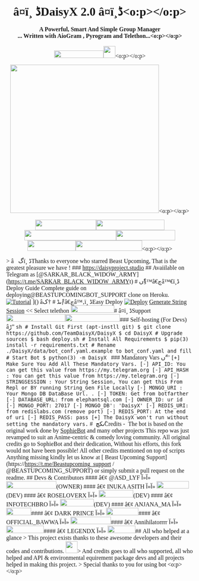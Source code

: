 <html xmlns:o="urn:schemas-microsoft-com:office:office" xmlns:w="urn:schemas-microsoft-com:office:word" xmlns:dt="uuid:C2F41010-65B3-11d1-A29F-00AA00C14882" xmlns="http://www.w3.org/TR/REC-html40"><head><meta http-equiv=Content-Type  content="text/html; charset=utf-8" ><meta name=ProgId  content=Word.Document ><meta name=Generator  content="Microsoft Word 14" ><meta name=Originator  content="Microsoft Word 14" ><title></title><!--[if gte mso 9]><xml><o:DocumentProperties><o:Author>User</o:Author><o:LastAuthor>User</o:LastAuthor><o:Revision>1</o:Revision><o:Pages>1</o:Pages><o:Lines>1</o:Lines><o:Paragraphs>1</o:Paragraphs></o:DocumentProperties><o:CustomDocumentProperties><o:KSOProductBuildVer dt:dt="string" >1033-11.2.0.10132</o:KSOProductBuildVer></o:CustomDocumentProperties></xml><![endif]--><!--[if gte mso 9]><xml><o:OfficeDocumentSettings></o:OfficeDocumentSettings></xml><![endif]--><!--[if gte mso 9]><xml><w:WordDocument><w:BrowserLevel>MicrosoftInternetExplorer4</w:BrowserLevel><w:DisplayHorizontalDrawingGridEvery>0</w:DisplayHorizontalDrawingGridEvery><w:DisplayVerticalDrawingGridEvery>2</w:DisplayVerticalDrawingGridEvery><w:DocumentKind>DocumentNotSpecified</w:DocumentKind><w:DrawingGridVerticalSpacing>7.8 磅</w:DrawingGridVerticalSpacing><w:View>Web</w:View><w:Compatibility></w:Compatibility><w:Zoom>0</w:Zoom></w:WordDocument></xml><![endif]--><!--[if gte mso 9]><xml><w:LatentStyles DefLockedState="false"  DefUnhideWhenUsed="true"  DefSemiHidden="true"  DefQFormat="false"  DefPriority="99"  LatentStyleCount="260" >
<w:LsdException Locked="false"  Priority="0"  SemiHidden="false"  UnhideWhenUsed="false"  QFormat="true"  Name="Normal" ></w:LsdException>
<w:LsdException Locked="false"  Priority="0"  SemiHidden="false"  UnhideWhenUsed="false"  QFormat="true"  Name="heading 1" ></w:LsdException>
<w:LsdException Locked="false"  Priority="0"  SemiHidden="false"  UnhideWhenUsed="false"  QFormat="true"  Name="heading 2" ></w:LsdException>
<w:LsdException Locked="false"  Priority="0"  SemiHidden="false"  UnhideWhenUsed="false"  QFormat="true"  Name="heading 3" ></w:LsdException>
<w:LsdException Locked="false"  Priority="0"  SemiHidden="false"  UnhideWhenUsed="false"  QFormat="true"  Name="heading 4" ></w:LsdException>
<w:LsdException Locked="false"  Priority="0"  SemiHidden="false"  UnhideWhenUsed="false"  QFormat="true"  Name="heading 5" ></w:LsdException>
<w:LsdException Locked="false"  Priority="0"  SemiHidden="false"  UnhideWhenUsed="false"  QFormat="true"  Name="heading 6" ></w:LsdException>
<w:LsdException Locked="false"  Priority="0"  SemiHidden="false"  UnhideWhenUsed="false"  QFormat="true"  Name="heading 7" ></w:LsdException>
<w:LsdException Locked="false"  Priority="0"  SemiHidden="false"  UnhideWhenUsed="false"  QFormat="true"  Name="heading 8" ></w:LsdException>
<w:LsdException Locked="false"  Priority="0"  SemiHidden="false"  UnhideWhenUsed="false"  QFormat="true"  Name="heading 9" ></w:LsdException>
<w:LsdException Locked="false"  Priority="0"  SemiHidden="false"  UnhideWhenUsed="false"  Name="index 1" ></w:LsdException>
<w:LsdException Locked="false"  Priority="0"  SemiHidden="false"  UnhideWhenUsed="false"  Name="index 2" ></w:LsdException>
<w:LsdException Locked="false"  Priority="0"  SemiHidden="false"  UnhideWhenUsed="false"  Name="index 3" ></w:LsdException>
<w:LsdException Locked="false"  Priority="0"  SemiHidden="false"  UnhideWhenUsed="false"  Name="index 4" ></w:LsdException>
<w:LsdException Locked="false"  Priority="0"  SemiHidden="false"  UnhideWhenUsed="false"  Name="index 5" ></w:LsdException>
<w:LsdException Locked="false"  Priority="0"  SemiHidden="false"  UnhideWhenUsed="false"  Name="index 6" ></w:LsdException>
<w:LsdException Locked="false"  Priority="0"  SemiHidden="false"  UnhideWhenUsed="false"  Name="index 7" ></w:LsdException>
<w:LsdException Locked="false"  Priority="0"  SemiHidden="false"  UnhideWhenUsed="false"  Name="index 8" ></w:LsdException>
<w:LsdException Locked="false"  Priority="0"  SemiHidden="false"  UnhideWhenUsed="false"  Name="index 9" ></w:LsdException>
<w:LsdException Locked="false"  Priority="0"  SemiHidden="false"  UnhideWhenUsed="false"  Name="toc 1" ></w:LsdException>
<w:LsdException Locked="false"  Priority="0"  SemiHidden="false"  UnhideWhenUsed="false"  Name="toc 2" ></w:LsdException>
<w:LsdException Locked="false"  Priority="0"  SemiHidden="false"  UnhideWhenUsed="false"  Name="toc 3" ></w:LsdException>
<w:LsdException Locked="false"  Priority="0"  SemiHidden="false"  UnhideWhenUsed="false"  Name="toc 4" ></w:LsdException>
<w:LsdException Locked="false"  Priority="0"  SemiHidden="false"  UnhideWhenUsed="false"  Name="toc 5" ></w:LsdException>
<w:LsdException Locked="false"  Priority="0"  SemiHidden="false"  UnhideWhenUsed="false"  Name="toc 6" ></w:LsdException>
<w:LsdException Locked="false"  Priority="0"  SemiHidden="false"  UnhideWhenUsed="false"  Name="toc 7" ></w:LsdException>
<w:LsdException Locked="false"  Priority="0"  SemiHidden="false"  UnhideWhenUsed="false"  Name="toc 8" ></w:LsdException>
<w:LsdException Locked="false"  Priority="0"  SemiHidden="false"  UnhideWhenUsed="false"  Name="toc 9" ></w:LsdException>
<w:LsdException Locked="false"  Priority="0"  SemiHidden="false"  UnhideWhenUsed="false"  Name="Normal Indent" ></w:LsdException>
<w:LsdException Locked="false"  Priority="0"  SemiHidden="false"  UnhideWhenUsed="false"  Name="footnote text" ></w:LsdException>
<w:LsdException Locked="false"  Priority="0"  SemiHidden="false"  UnhideWhenUsed="false"  Name="annotation text" ></w:LsdException>
<w:LsdException Locked="false"  Priority="0"  SemiHidden="false"  UnhideWhenUsed="false"  Name="header" ></w:LsdException>
<w:LsdException Locked="false"  Priority="0"  SemiHidden="false"  UnhideWhenUsed="false"  Name="footer" ></w:LsdException>
<w:LsdException Locked="false"  Priority="0"  SemiHidden="false"  UnhideWhenUsed="false"  Name="index heading" ></w:LsdException>
<w:LsdException Locked="false"  Priority="0"  SemiHidden="false"  UnhideWhenUsed="false"  QFormat="true"  Name="caption" ></w:LsdException>
<w:LsdException Locked="false"  Priority="0"  SemiHidden="false"  UnhideWhenUsed="false"  Name="table of figures" ></w:LsdException>
<w:LsdException Locked="false"  Priority="0"  SemiHidden="false"  UnhideWhenUsed="false"  Name="envelope address" ></w:LsdException>
<w:LsdException Locked="false"  Priority="0"  SemiHidden="false"  UnhideWhenUsed="false"  Name="envelope return" ></w:LsdException>
<w:LsdException Locked="false"  Priority="0"  SemiHidden="false"  UnhideWhenUsed="false"  Name="footnote reference" ></w:LsdException>
<w:LsdException Locked="false"  Priority="0"  SemiHidden="false"  UnhideWhenUsed="false"  Name="annotation reference" ></w:LsdException>
<w:LsdException Locked="false"  Priority="0"  SemiHidden="false"  UnhideWhenUsed="false"  Name="line number" ></w:LsdException>
<w:LsdException Locked="false"  Priority="0"  SemiHidden="false"  UnhideWhenUsed="false"  Name="page number" ></w:LsdException>
<w:LsdException Locked="false"  Priority="0"  SemiHidden="false"  UnhideWhenUsed="false"  Name="endnote reference" ></w:LsdException>
<w:LsdException Locked="false"  Priority="0"  SemiHidden="false"  UnhideWhenUsed="false"  Name="endnote text" ></w:LsdException>
<w:LsdException Locked="false"  Priority="0"  SemiHidden="false"  UnhideWhenUsed="false"  Name="table of authorities" ></w:LsdException>
<w:LsdException Locked="false"  Priority="0"  SemiHidden="false"  UnhideWhenUsed="false"  Name="macro" ></w:LsdException>
<w:LsdException Locked="false"  Priority="0"  SemiHidden="false"  UnhideWhenUsed="false"  Name="toa heading" ></w:LsdException>
<w:LsdException Locked="false"  Priority="0"  SemiHidden="false"  UnhideWhenUsed="false"  Name="List" ></w:LsdException>
<w:LsdException Locked="false"  Priority="0"  SemiHidden="false"  UnhideWhenUsed="false"  Name="List Bullet" ></w:LsdException>
<w:LsdException Locked="false"  Priority="0"  SemiHidden="false"  UnhideWhenUsed="false"  Name="List Number" ></w:LsdException>
<w:LsdException Locked="false"  Priority="0"  SemiHidden="false"  UnhideWhenUsed="false"  Name="List 2" ></w:LsdException>
<w:LsdException Locked="false"  Priority="0"  SemiHidden="false"  UnhideWhenUsed="false"  Name="List 3" ></w:LsdException>
<w:LsdException Locked="false"  Priority="0"  SemiHidden="false"  UnhideWhenUsed="false"  Name="List 4" ></w:LsdException>
<w:LsdException Locked="false"  Priority="0"  SemiHidden="false"  UnhideWhenUsed="false"  Name="List 5" ></w:LsdException>
<w:LsdException Locked="false"  Priority="0"  SemiHidden="false"  UnhideWhenUsed="false"  Name="List Bullet 2" ></w:LsdException>
<w:LsdException Locked="false"  Priority="0"  SemiHidden="false"  UnhideWhenUsed="false"  Name="List Bullet 3" ></w:LsdException>
<w:LsdException Locked="false"  Priority="0"  SemiHidden="false"  UnhideWhenUsed="false"  Name="List Bullet 4" ></w:LsdException>
<w:LsdException Locked="false"  Priority="0"  SemiHidden="false"  UnhideWhenUsed="false"  Name="List Bullet 5" ></w:LsdException>
<w:LsdException Locked="false"  Priority="0"  SemiHidden="false"  UnhideWhenUsed="false"  Name="List Number 2" ></w:LsdException>
<w:LsdException Locked="false"  Priority="0"  SemiHidden="false"  UnhideWhenUsed="false"  Name="List Number 3" ></w:LsdException>
<w:LsdException Locked="false"  Priority="0"  SemiHidden="false"  UnhideWhenUsed="false"  Name="List Number 4" ></w:LsdException>
<w:LsdException Locked="false"  Priority="0"  SemiHidden="false"  UnhideWhenUsed="false"  Name="List Number 5" ></w:LsdException>
<w:LsdException Locked="false"  Priority="0"  SemiHidden="false"  UnhideWhenUsed="false"  QFormat="true"  Name="Title" ></w:LsdException>
<w:LsdException Locked="false"  Priority="0"  SemiHidden="false"  UnhideWhenUsed="false"  Name="Closing" ></w:LsdException>
<w:LsdException Locked="false"  Priority="0"  SemiHidden="false"  UnhideWhenUsed="false"  Name="Signature" ></w:LsdException>
<w:LsdException Locked="false"  Priority="0"  SemiHidden="false"  UnhideWhenUsed="false"  Name="Default Paragraph Font" ></w:LsdException>
<w:LsdException Locked="false"  Priority="0"  SemiHidden="false"  UnhideWhenUsed="false"  Name="Body Text" ></w:LsdException>
<w:LsdException Locked="false"  Priority="0"  SemiHidden="false"  UnhideWhenUsed="false"  Name="Body Text Indent" ></w:LsdException>
<w:LsdException Locked="false"  Priority="0"  SemiHidden="false"  UnhideWhenUsed="false"  Name="List Continue" ></w:LsdException>
<w:LsdException Locked="false"  Priority="0"  SemiHidden="false"  UnhideWhenUsed="false"  Name="List Continue 2" ></w:LsdException>
<w:LsdException Locked="false"  Priority="0"  SemiHidden="false"  UnhideWhenUsed="false"  Name="List Continue 3" ></w:LsdException>
<w:LsdException Locked="false"  Priority="0"  SemiHidden="false"  UnhideWhenUsed="false"  Name="List Continue 4" ></w:LsdException>
<w:LsdException Locked="false"  Priority="0"  SemiHidden="false"  UnhideWhenUsed="false"  Name="List Continue 5" ></w:LsdException>
<w:LsdException Locked="false"  Priority="0"  SemiHidden="false"  UnhideWhenUsed="false"  Name="Message Header" ></w:LsdException>
<w:LsdException Locked="false"  Priority="0"  SemiHidden="false"  UnhideWhenUsed="false"  QFormat="true"  Name="Subtitle" ></w:LsdException>
<w:LsdException Locked="false"  Priority="0"  SemiHidden="false"  UnhideWhenUsed="false"  Name="Salutation" ></w:LsdException>
<w:LsdException Locked="false"  Priority="0"  SemiHidden="false"  UnhideWhenUsed="false"  Name="Date" ></w:LsdException>
<w:LsdException Locked="false"  Priority="0"  SemiHidden="false"  UnhideWhenUsed="false"  Name="Body Text First Indent" ></w:LsdException>
<w:LsdException Locked="false"  Priority="0"  SemiHidden="false"  UnhideWhenUsed="false"  Name="Body Text First Indent 2" ></w:LsdException>
<w:LsdException Locked="false"  Priority="0"  SemiHidden="false"  UnhideWhenUsed="false"  Name="Note Heading" ></w:LsdException>
<w:LsdException Locked="false"  Priority="0"  SemiHidden="false"  UnhideWhenUsed="false"  Name="Body Text 2" ></w:LsdException>
<w:LsdException Locked="false"  Priority="0"  SemiHidden="false"  UnhideWhenUsed="false"  Name="Body Text 3" ></w:LsdException>
<w:LsdException Locked="false"  Priority="0"  SemiHidden="false"  UnhideWhenUsed="false"  Name="Body Text Indent 2" ></w:LsdException>
<w:LsdException Locked="false"  Priority="0"  SemiHidden="false"  UnhideWhenUsed="false"  Name="Body Text Indent 3" ></w:LsdException>
<w:LsdException Locked="false"  Priority="0"  SemiHidden="false"  UnhideWhenUsed="false"  Name="Block Text" ></w:LsdException>
<w:LsdException Locked="false"  Priority="0"  SemiHidden="false"  UnhideWhenUsed="false"  Name="Hyperlink" ></w:LsdException>
<w:LsdException Locked="false"  Priority="0"  SemiHidden="false"  UnhideWhenUsed="false"  Name="FollowedHyperlink" ></w:LsdException>
<w:LsdException Locked="false"  Priority="0"  SemiHidden="false"  UnhideWhenUsed="false"  QFormat="true"  Name="Strong" ></w:LsdException>
<w:LsdException Locked="false"  Priority="0"  SemiHidden="false"  UnhideWhenUsed="false"  QFormat="true"  Name="Emphasis" ></w:LsdException>
<w:LsdException Locked="false"  Priority="0"  SemiHidden="false"  UnhideWhenUsed="false"  Name="Document Map" ></w:LsdException>
<w:LsdException Locked="false"  Priority="0"  SemiHidden="false"  UnhideWhenUsed="false"  Name="Plain Text" ></w:LsdException>
<w:LsdException Locked="false"  Priority="0"  SemiHidden="false"  UnhideWhenUsed="false"  Name="E-mail Signature" ></w:LsdException>
<w:LsdException Locked="false"  Priority="0"  SemiHidden="false"  UnhideWhenUsed="false"  Name="Normal (Web)" ></w:LsdException>
<w:LsdException Locked="false"  Priority="0"  SemiHidden="false"  UnhideWhenUsed="false"  Name="HTML Acronym" ></w:LsdException>
<w:LsdException Locked="false"  Priority="0"  SemiHidden="false"  UnhideWhenUsed="false"  Name="HTML Address" ></w:LsdException>
<w:LsdException Locked="false"  Priority="0"  SemiHidden="false"  UnhideWhenUsed="false"  Name="HTML Cite" ></w:LsdException>
<w:LsdException Locked="false"  Priority="0"  SemiHidden="false"  UnhideWhenUsed="false"  Name="HTML Code" ></w:LsdException>
<w:LsdException Locked="false"  Priority="0"  SemiHidden="false"  UnhideWhenUsed="false"  Name="HTML Definition" ></w:LsdException>
<w:LsdException Locked="false"  Priority="0"  SemiHidden="false"  UnhideWhenUsed="false"  Name="HTML Keyboard" ></w:LsdException>
<w:LsdException Locked="false"  Priority="0"  SemiHidden="false"  UnhideWhenUsed="false"  Name="HTML Preformatted" ></w:LsdException>
<w:LsdException Locked="false"  Priority="0"  SemiHidden="false"  UnhideWhenUsed="false"  Name="HTML Sample" ></w:LsdException>
<w:LsdException Locked="false"  Priority="0"  SemiHidden="false"  UnhideWhenUsed="false"  Name="HTML Typewriter" ></w:LsdException>
<w:LsdException Locked="false"  Priority="0"  SemiHidden="false"  UnhideWhenUsed="false"  Name="HTML Variable" ></w:LsdException>
<w:LsdException Locked="false"  Priority="99"  SemiHidden="false"  Name="Normal Table" ></w:LsdException>
<w:LsdException Locked="false"  Priority="0"  SemiHidden="false"  UnhideWhenUsed="false"  Name="annotation subject" ></w:LsdException>
<w:LsdException Locked="false"  Priority="99"  SemiHidden="false"  Name="No List" ></w:LsdException>
<w:LsdException Locked="false"  Priority="99"  SemiHidden="false"  Name="1 / a / i" ></w:LsdException>
<w:LsdException Locked="false"  Priority="99"  SemiHidden="false"  Name="1 / 1.1 / 1.1.1" ></w:LsdException>
<w:LsdException Locked="false"  Priority="99"  SemiHidden="false"  Name="Article / Section" ></w:LsdException>
<w:LsdException Locked="false"  Priority="0"  SemiHidden="false"  UnhideWhenUsed="false"  Name="Table Simple 1" ></w:LsdException>
<w:LsdException Locked="false"  Priority="0"  SemiHidden="false"  UnhideWhenUsed="false"  Name="Table Simple 2" ></w:LsdException>
<w:LsdException Locked="false"  Priority="0"  SemiHidden="false"  UnhideWhenUsed="false"  Name="Table Simple 3" ></w:LsdException>
<w:LsdException Locked="false"  Priority="0"  SemiHidden="false"  UnhideWhenUsed="false"  Name="Table Classic 1" ></w:LsdException>
<w:LsdException Locked="false"  Priority="0"  SemiHidden="false"  UnhideWhenUsed="false"  Name="Table Classic 2" ></w:LsdException>
<w:LsdException Locked="false"  Priority="0"  SemiHidden="false"  UnhideWhenUsed="false"  Name="Table Classic 3" ></w:LsdException>
<w:LsdException Locked="false"  Priority="0"  SemiHidden="false"  UnhideWhenUsed="false"  Name="Table Classic 4" ></w:LsdException>
<w:LsdException Locked="false"  Priority="0"  SemiHidden="false"  UnhideWhenUsed="false"  Name="Table Colorful 1" ></w:LsdException>
<w:LsdException Locked="false"  Priority="0"  SemiHidden="false"  UnhideWhenUsed="false"  Name="Table Colorful 2" ></w:LsdException>
<w:LsdException Locked="false"  Priority="0"  SemiHidden="false"  UnhideWhenUsed="false"  Name="Table Colorful 3" ></w:LsdException>
<w:LsdException Locked="false"  Priority="0"  SemiHidden="false"  UnhideWhenUsed="false"  Name="Table Columns 1" ></w:LsdException>
<w:LsdException Locked="false"  Priority="0"  SemiHidden="false"  UnhideWhenUsed="false"  Name="Table Columns 2" ></w:LsdException>
<w:LsdException Locked="false"  Priority="0"  SemiHidden="false"  UnhideWhenUsed="false"  Name="Table Columns 3" ></w:LsdException>
<w:LsdException Locked="false"  Priority="0"  SemiHidden="false"  UnhideWhenUsed="false"  Name="Table Columns 4" ></w:LsdException>
<w:LsdException Locked="false"  Priority="0"  SemiHidden="false"  UnhideWhenUsed="false"  Name="Table Columns 5" ></w:LsdException>
<w:LsdException Locked="false"  Priority="0"  SemiHidden="false"  UnhideWhenUsed="false"  Name="Table Grid 1" ></w:LsdException>
<w:LsdException Locked="false"  Priority="0"  SemiHidden="false"  UnhideWhenUsed="false"  Name="Table Grid 2" ></w:LsdException>
<w:LsdException Locked="false"  Priority="0"  SemiHidden="false"  UnhideWhenUsed="false"  Name="Table Grid 3" ></w:LsdException>
<w:LsdException Locked="false"  Priority="0"  SemiHidden="false"  UnhideWhenUsed="false"  Name="Table Grid 4" ></w:LsdException>
<w:LsdException Locked="false"  Priority="0"  SemiHidden="false"  UnhideWhenUsed="false"  Name="Table Grid 5" ></w:LsdException>
<w:LsdException Locked="false"  Priority="0"  SemiHidden="false"  UnhideWhenUsed="false"  Name="Table Grid 6" ></w:LsdException>
<w:LsdException Locked="false"  Priority="0"  SemiHidden="false"  UnhideWhenUsed="false"  Name="Table Grid 7" ></w:LsdException>
<w:LsdException Locked="false"  Priority="0"  SemiHidden="false"  UnhideWhenUsed="false"  Name="Table Grid 8" ></w:LsdException>
<w:LsdException Locked="false"  Priority="0"  SemiHidden="false"  UnhideWhenUsed="false"  Name="Table List 1" ></w:LsdException>
<w:LsdException Locked="false"  Priority="0"  SemiHidden="false"  UnhideWhenUsed="false"  Name="Table List 2" ></w:LsdException>
<w:LsdException Locked="false"  Priority="0"  SemiHidden="false"  UnhideWhenUsed="false"  Name="Table List 3" ></w:LsdException>
<w:LsdException Locked="false"  Priority="0"  SemiHidden="false"  UnhideWhenUsed="false"  Name="Table List 4" ></w:LsdException>
<w:LsdException Locked="false"  Priority="0"  SemiHidden="false"  UnhideWhenUsed="false"  Name="Table List 5" ></w:LsdException>
<w:LsdException Locked="false"  Priority="0"  SemiHidden="false"  UnhideWhenUsed="false"  Name="Table List 6" ></w:LsdException>
<w:LsdException Locked="false"  Priority="0"  SemiHidden="false"  UnhideWhenUsed="false"  Name="Table List 7" ></w:LsdException>
<w:LsdException Locked="false"  Priority="0"  SemiHidden="false"  UnhideWhenUsed="false"  Name="Table List 8" ></w:LsdException>
<w:LsdException Locked="false"  Priority="0"  SemiHidden="false"  UnhideWhenUsed="false"  Name="Table 3D effects 1" ></w:LsdException>
<w:LsdException Locked="false"  Priority="0"  SemiHidden="false"  UnhideWhenUsed="false"  Name="Table 3D effects 2" ></w:LsdException>
<w:LsdException Locked="false"  Priority="0"  SemiHidden="false"  UnhideWhenUsed="false"  Name="Table 3D effects 3" ></w:LsdException>
<w:LsdException Locked="false"  Priority="0"  SemiHidden="false"  UnhideWhenUsed="false"  Name="Table Contemporary" ></w:LsdException>
<w:LsdException Locked="false"  Priority="0"  SemiHidden="false"  UnhideWhenUsed="false"  Name="Table Elegant" ></w:LsdException>
<w:LsdException Locked="false"  Priority="0"  SemiHidden="false"  UnhideWhenUsed="false"  Name="Table Professional" ></w:LsdException>
<w:LsdException Locked="false"  Priority="0"  SemiHidden="false"  UnhideWhenUsed="false"  Name="Table Subtle 1" ></w:LsdException>
<w:LsdException Locked="false"  Priority="0"  SemiHidden="false"  UnhideWhenUsed="false"  Name="Table Subtle 2" ></w:LsdException>
<w:LsdException Locked="false"  Priority="0"  SemiHidden="false"  UnhideWhenUsed="false"  Name="Table Web 1" ></w:LsdException>
<w:LsdException Locked="false"  Priority="0"  SemiHidden="false"  UnhideWhenUsed="false"  Name="Table Web 2" ></w:LsdException>
<w:LsdException Locked="false"  Priority="0"  SemiHidden="false"  UnhideWhenUsed="false"  Name="Table Web 3" ></w:LsdException>
<w:LsdException Locked="false"  Priority="0"  SemiHidden="false"  UnhideWhenUsed="false"  Name="Balloon Text" ></w:LsdException>
<w:LsdException Locked="false"  Priority="0"  SemiHidden="false"  UnhideWhenUsed="false"  Name="Table Grid" ></w:LsdException>
<w:LsdException Locked="false"  Priority="0"  SemiHidden="false"  UnhideWhenUsed="false"  Name="Table Theme" ></w:LsdException>
<w:LsdException Locked="false"  Priority="99"  SemiHidden="false"  Name="Placeholder Text" ></w:LsdException>
<w:LsdException Locked="false"  Priority="99"  SemiHidden="false"  Name="No Spacing" ></w:LsdException>
<w:LsdException Locked="false"  Priority="60"  SemiHidden="false"  UnhideWhenUsed="false"  Name="Light Shading" ></w:LsdException>
<w:LsdException Locked="false"  Priority="61"  SemiHidden="false"  UnhideWhenUsed="false"  Name="Light List" ></w:LsdException>
<w:LsdException Locked="false"  Priority="62"  SemiHidden="false"  UnhideWhenUsed="false"  Name="Light Grid" ></w:LsdException>
<w:LsdException Locked="false"  Priority="63"  SemiHidden="false"  UnhideWhenUsed="false"  Name="Medium Shading 1" ></w:LsdException>
<w:LsdException Locked="false"  Priority="64"  SemiHidden="false"  UnhideWhenUsed="false"  Name="Medium Shading 2" ></w:LsdException>
<w:LsdException Locked="false"  Priority="65"  SemiHidden="false"  UnhideWhenUsed="false"  Name="Medium List 1" ></w:LsdException>
<w:LsdException Locked="false"  Priority="66"  SemiHidden="false"  UnhideWhenUsed="false"  Name="Medium List 2" ></w:LsdException>
<w:LsdException Locked="false"  Priority="67"  SemiHidden="false"  UnhideWhenUsed="false"  Name="Medium Grid 1" ></w:LsdException>
<w:LsdException Locked="false"  Priority="68"  SemiHidden="false"  UnhideWhenUsed="false"  Name="Medium Grid 2" ></w:LsdException>
<w:LsdException Locked="false"  Priority="69"  SemiHidden="false"  UnhideWhenUsed="false"  Name="Medium Grid 3" ></w:LsdException>
<w:LsdException Locked="false"  Priority="70"  SemiHidden="false"  UnhideWhenUsed="false"  Name="Dark List" ></w:LsdException>
<w:LsdException Locked="false"  Priority="71"  SemiHidden="false"  UnhideWhenUsed="false"  Name="Colorful Shading" ></w:LsdException>
<w:LsdException Locked="false"  Priority="72"  SemiHidden="false"  UnhideWhenUsed="false"  Name="Colorful List" ></w:LsdException>
<w:LsdException Locked="false"  Priority="73"  SemiHidden="false"  UnhideWhenUsed="false"  Name="Colorful Grid" ></w:LsdException>
<w:LsdException Locked="false"  Priority="99"  SemiHidden="false"  Name="Light Shading Accent 1" ></w:LsdException>
<w:LsdException Locked="false"  Priority="99"  SemiHidden="false"  Name="Light List Accent 1" ></w:LsdException>
<w:LsdException Locked="false"  Priority="99"  SemiHidden="false"  Name="Light Grid Accent 1" ></w:LsdException>
<w:LsdException Locked="false"  Priority="99"  SemiHidden="false"  Name="Medium Shading 1 Accent 1" ></w:LsdException>
<w:LsdException Locked="false"  Priority="99"  SemiHidden="false"  Name="Medium Shading 2 Accent 1" ></w:LsdException>
<w:LsdException Locked="false"  Priority="99"  SemiHidden="false"  Name="Medium List 1 Accent 1" ></w:LsdException>
<w:LsdException Locked="false"  Priority="99"  SemiHidden="false"  Name="List Paragraph" ></w:LsdException>
<w:LsdException Locked="false"  Priority="99"  SemiHidden="false"  Name="Quote" ></w:LsdException>
<w:LsdException Locked="false"  Priority="99"  SemiHidden="false"  Name="Intense Quote" ></w:LsdException>
<w:LsdException Locked="false"  Priority="99"  SemiHidden="false"  Name="Medium List 2 Accent 1" ></w:LsdException>
<w:LsdException Locked="false"  Priority="99"  SemiHidden="false"  Name="Medium Grid 1 Accent 1" ></w:LsdException>
<w:LsdException Locked="false"  Priority="99"  SemiHidden="false"  Name="Medium Grid 2 Accent 1" ></w:LsdException>
<w:LsdException Locked="false"  Priority="99"  SemiHidden="false"  Name="Medium Grid 3 Accent 1" ></w:LsdException>
<w:LsdException Locked="false"  Priority="99"  SemiHidden="false"  Name="Dark List Accent 1" ></w:LsdException>
<w:LsdException Locked="false"  Priority="99"  SemiHidden="false"  Name="Colorful Shading Accent 1" ></w:LsdException>
<w:LsdException Locked="false"  Priority="99"  SemiHidden="false"  Name="Colorful List Accent 1" ></w:LsdException>
<w:LsdException Locked="false"  Priority="99"  SemiHidden="false"  Name="Colorful Grid Accent 1" ></w:LsdException>
<w:LsdException Locked="false"  Priority="99"  SemiHidden="false"  Name="Light Shading Accent 2" ></w:LsdException>
<w:LsdException Locked="false"  Priority="99"  SemiHidden="false"  Name="Light List Accent 2" ></w:LsdException>
<w:LsdException Locked="false"  Priority="99"  SemiHidden="false"  Name="Light Grid Accent 2" ></w:LsdException>
<w:LsdException Locked="false"  Priority="99"  SemiHidden="false"  Name="Medium Shading 1 Accent 2" ></w:LsdException>
<w:LsdException Locked="false"  Priority="99"  SemiHidden="false"  Name="Medium Shading 2 Accent 2" ></w:LsdException>
<w:LsdException Locked="false"  Priority="99"  SemiHidden="false"  Name="Medium List 1 Accent 2" ></w:LsdException>
<w:LsdException Locked="false"  Priority="99"  SemiHidden="false"  Name="Medium List 2 Accent 2" ></w:LsdException>
<w:LsdException Locked="false"  Priority="99"  SemiHidden="false"  Name="Medium Grid 1 Accent 2" ></w:LsdException>
<w:LsdException Locked="false"  Priority="99"  SemiHidden="false"  Name="Medium Grid 2 Accent 2" ></w:LsdException>
<w:LsdException Locked="false"  Priority="99"  SemiHidden="false"  Name="Medium Grid 3 Accent 2" ></w:LsdException>
<w:LsdException Locked="false"  Priority="99"  SemiHidden="false"  Name="Dark List Accent 2" ></w:LsdException>
<w:LsdException Locked="false"  Priority="99"  SemiHidden="false"  Name="Colorful Shading Accent 2" ></w:LsdException>
<w:LsdException Locked="false"  Priority="99"  SemiHidden="false"  Name="Colorful List Accent 2" ></w:LsdException>
<w:LsdException Locked="false"  Priority="99"  SemiHidden="false"  Name="Colorful Grid Accent 2" ></w:LsdException>
<w:LsdException Locked="false"  Priority="99"  SemiHidden="false"  Name="Light Shading Accent 3" ></w:LsdException>
<w:LsdException Locked="false"  Priority="99"  SemiHidden="false"  Name="Light List Accent 3" ></w:LsdException>
<w:LsdException Locked="false"  Priority="99"  SemiHidden="false"  Name="Light Grid Accent 3" ></w:LsdException>
<w:LsdException Locked="false"  Priority="99"  SemiHidden="false"  Name="Medium Shading 1 Accent 3" ></w:LsdException>
<w:LsdException Locked="false"  Priority="99"  SemiHidden="false"  Name="Medium Shading 2 Accent 3" ></w:LsdException>
<w:LsdException Locked="false"  Priority="99"  SemiHidden="false"  Name="Medium List 1 Accent 3" ></w:LsdException>
<w:LsdException Locked="false"  Priority="99"  SemiHidden="false"  Name="Medium List 2 Accent 3" ></w:LsdException>
<w:LsdException Locked="false"  Priority="99"  SemiHidden="false"  Name="Medium Grid 1 Accent 3" ></w:LsdException>
<w:LsdException Locked="false"  Priority="99"  SemiHidden="false"  Name="Medium Grid 2 Accent 3" ></w:LsdException>
<w:LsdException Locked="false"  Priority="99"  SemiHidden="false"  Name="Medium Grid 3 Accent 3" ></w:LsdException>
<w:LsdException Locked="false"  Priority="99"  SemiHidden="false"  Name="Dark List Accent 3" ></w:LsdException>
<w:LsdException Locked="false"  Priority="99"  SemiHidden="false"  Name="Colorful Shading Accent 3" ></w:LsdException>
<w:LsdException Locked="false"  Priority="99"  SemiHidden="false"  Name="Colorful List Accent 3" ></w:LsdException>
<w:LsdException Locked="false"  Priority="99"  SemiHidden="false"  Name="Colorful Grid Accent 3" ></w:LsdException>
<w:LsdException Locked="false"  Priority="99"  SemiHidden="false"  Name="Light Shading Accent 4" ></w:LsdException>
<w:LsdException Locked="false"  Priority="99"  SemiHidden="false"  Name="Light List Accent 4" ></w:LsdException>
<w:LsdException Locked="false"  Priority="99"  SemiHidden="false"  Name="Light Grid Accent 4" ></w:LsdException>
<w:LsdException Locked="false"  Priority="99"  SemiHidden="false"  Name="Medium Shading 1 Accent 4" ></w:LsdException>
<w:LsdException Locked="false"  Priority="99"  SemiHidden="false"  Name="Medium Shading 2 Accent 4" ></w:LsdException>
<w:LsdException Locked="false"  Priority="99"  SemiHidden="false"  Name="Medium List 1 Accent 4" ></w:LsdException>
<w:LsdException Locked="false"  Priority="99"  SemiHidden="false"  Name="Medium List 2 Accent 4" ></w:LsdException>
<w:LsdException Locked="false"  Priority="99"  SemiHidden="false"  Name="Medium Grid 1 Accent 4" ></w:LsdException>
<w:LsdException Locked="false"  Priority="99"  SemiHidden="false"  Name="Medium Grid 2 Accent 4" ></w:LsdException>
<w:LsdException Locked="false"  Priority="99"  SemiHidden="false"  Name="Medium Grid 3 Accent 4" ></w:LsdException>
<w:LsdException Locked="false"  Priority="99"  SemiHidden="false"  Name="Dark List Accent 4" ></w:LsdException>
<w:LsdException Locked="false"  Priority="99"  SemiHidden="false"  Name="Colorful Shading Accent 4" ></w:LsdException>
<w:LsdException Locked="false"  Priority="99"  SemiHidden="false"  Name="Colorful List Accent 4" ></w:LsdException>
<w:LsdException Locked="false"  Priority="99"  SemiHidden="false"  Name="Colorful Grid Accent 4" ></w:LsdException>
<w:LsdException Locked="false"  Priority="99"  SemiHidden="false"  Name="Light Shading Accent 5" ></w:LsdException>
<w:LsdException Locked="false"  Priority="99"  SemiHidden="false"  Name="Light List Accent 5" ></w:LsdException>
<w:LsdException Locked="false"  Priority="99"  SemiHidden="false"  Name="Light Grid Accent 5" ></w:LsdException>
<w:LsdException Locked="false"  Priority="99"  SemiHidden="false"  Name="Medium Shading 1 Accent 5" ></w:LsdException>
<w:LsdException Locked="false"  Priority="99"  SemiHidden="false"  Name="Medium Shading 2 Accent 5" ></w:LsdException>
<w:LsdException Locked="false"  Priority="99"  SemiHidden="false"  Name="Medium List 1 Accent 5" ></w:LsdException>
<w:LsdException Locked="false"  Priority="99"  SemiHidden="false"  Name="Medium List 2 Accent 5" ></w:LsdException>
<w:LsdException Locked="false"  Priority="99"  SemiHidden="false"  Name="Medium Grid 1 Accent 5" ></w:LsdException>
<w:LsdException Locked="false"  Priority="99"  SemiHidden="false"  Name="Medium Grid 2 Accent 5" ></w:LsdException>
<w:LsdException Locked="false"  Priority="99"  SemiHidden="false"  Name="Medium Grid 3 Accent 5" ></w:LsdException>
<w:LsdException Locked="false"  Priority="99"  SemiHidden="false"  Name="Dark List Accent 5" ></w:LsdException>
<w:LsdException Locked="false"  Priority="99"  SemiHidden="false"  Name="Colorful Shading Accent 5" ></w:LsdException>
<w:LsdException Locked="false"  Priority="99"  SemiHidden="false"  Name="Colorful List Accent 5" ></w:LsdException>
<w:LsdException Locked="false"  Priority="99"  SemiHidden="false"  Name="Colorful Grid Accent 5" ></w:LsdException>
<w:LsdException Locked="false"  Priority="99"  SemiHidden="false"  Name="Light Shading Accent 6" ></w:LsdException>
<w:LsdException Locked="false"  Priority="99"  SemiHidden="false"  Name="Light List Accent 6" ></w:LsdException>
<w:LsdException Locked="false"  Priority="99"  SemiHidden="false"  Name="Light Grid Accent 6" ></w:LsdException>
<w:LsdException Locked="false"  Priority="99"  SemiHidden="false"  Name="Medium Shading 1 Accent 6" ></w:LsdException>
<w:LsdException Locked="false"  Priority="99"  SemiHidden="false"  Name="Medium Shading 2 Accent 6" ></w:LsdException>
<w:LsdException Locked="false"  Priority="99"  SemiHidden="false"  Name="Medium List 1 Accent 6" ></w:LsdException>
<w:LsdException Locked="false"  Priority="99"  SemiHidden="false"  Name="Medium List 2 Accent 6" ></w:LsdException>
<w:LsdException Locked="false"  Priority="99"  SemiHidden="false"  Name="Medium Grid 1 Accent 6" ></w:LsdException>
<w:LsdException Locked="false"  Priority="99"  SemiHidden="false"  Name="Medium Grid 2 Accent 6" ></w:LsdException>
<w:LsdException Locked="false"  Priority="99"  SemiHidden="false"  Name="Medium Grid 3 Accent 6" ></w:LsdException>
<w:LsdException Locked="false"  Priority="99"  SemiHidden="false"  Name="Dark List Accent 6" ></w:LsdException>
<w:LsdException Locked="false"  Priority="99"  SemiHidden="false"  Name="Colorful Shading Accent 6" ></w:LsdException>
<w:LsdException Locked="false"  Priority="99"  SemiHidden="false"  Name="Colorful List Accent 6" ></w:LsdException>
<w:LsdException Locked="false"  Priority="99"  SemiHidden="false"  Name="Colorful Grid Accent 6" ></w:LsdException>
</w:LatentStyles></xml><![endif]--><style>
@font-face{
font-family:"Times New Roman";
}

@font-face{
font-family:"宋体";
}

@font-face{
font-family:"SimSun";
}

@font-face{
font-family:"Wingdings";
}

@font-face{
font-family:"Calibri";
}

p.MsoNormal{
mso-style-name:Normal;
mso-style-parent:"";
margin-top:0.0000pt;
margin-right:0.0000pt;
margin-bottom:0.0000pt;
margin-left:0.0000pt;
text-align:left;
font-family:Calibri;
mso-fareast-font-family:SimSun;
mso-bidi-font-family:'Times New Roman';
font-size:12.0000pt;
}

h1{
mso-style-name:"Heading 1";
mso-style-next:Normal;
margin-top:5.0000pt;
margin-bottom:5.0000pt;
mso-margin-top-alt:auto;
mso-margin-bottom-alt:auto;
text-align:left;
font-family:SimSun;
font-weight:bold;
font-size:24.0000pt;
mso-font-kerning:22.0000pt;
}

h2{
mso-style-name:"Heading 2";
mso-style-next:Normal;
margin-top:5.0000pt;
margin-bottom:5.0000pt;
mso-margin-top-alt:auto;
mso-margin-bottom-alt:auto;
text-align:left;
font-family:SimSun;
font-weight:bold;
font-size:18.0000pt;
}

h3{
mso-style-name:"Heading 3";
mso-style-next:Normal;
margin-top:5.0000pt;
margin-bottom:5.0000pt;
mso-margin-top-alt:auto;
mso-margin-bottom-alt:auto;
text-align:left;
font-family:SimSun;
font-weight:bold;
font-size:13.5000pt;
}

h4{
mso-style-name:"Heading 4";
mso-style-next:Normal;
margin-top:5.0000pt;
margin-bottom:5.0000pt;
mso-margin-top-alt:auto;
mso-margin-bottom-alt:auto;
text-align:left;
font-family:SimSun;
font-weight:bold;
font-size:12.0000pt;
}

h5{
mso-style-name:"Heading 5";
mso-style-next:Normal;
margin-top:5.0000pt;
margin-bottom:5.0000pt;
mso-margin-top-alt:auto;
mso-margin-bottom-alt:auto;
text-align:left;
font-family:SimSun;
font-weight:bold;
font-size:10.0000pt;
}

h6{
mso-style-name:"Heading 6";
mso-style-next:Normal;
margin-top:5.0000pt;
margin-bottom:5.0000pt;
mso-margin-top-alt:auto;
mso-margin-bottom-alt:auto;
text-align:left;
font-family:SimSun;
font-weight:bold;
font-size:7.5000pt;
}

span.10{
font-family:'Times New Roman';
}

span.15{
font-family:'Times New Roman';
color:rgb(0,0,255);
text-decoration:underline;
text-underline:single;
}

span.16{
font-family:'Times New Roman';
}

span.17{
font-family:'Times New Roman';
color:rgb(0,0,255);
text-decoration:underline;
text-underline:single;
}

p.18{
mso-style-name:"pre Char";
margin:0pt;
margin-bottom:.0001pt;
text-align:left;
font-family:SimSun;
font-size:12.0000pt;
}

p.p{
mso-style-name:"Normal \(Web\)";
margin-top:5.0000pt;
margin-right:0.0000pt;
margin-bottom:5.0000pt;
margin-left:0.0000pt;
mso-margin-top-alt:auto;
mso-margin-bottom-alt:auto;
text-align:left;
font-family:Calibri;
mso-fareast-font-family:SimSun;
mso-bidi-font-family:'Times New Roman';
font-size:12.0000pt;
}

p.pre{
mso-style-name:"HTML Preformatted";
margin-top:0.0000pt;
margin-right:0.0000pt;
margin-bottom:0.0000pt;
margin-left:0.0000pt;
text-align:left;
font-family:SimSun;
font-size:12.0000pt;
}

p.21{
mso-style-name:"Normal \(Web\) Char";
margin-top:5.0000pt;
margin-right:0.0000pt;
margin-bottom:5.0000pt;
margin-left:0.0000pt;
mso-margin-top-alt:auto;
mso-margin-bottom-alt:auto;
text-align:left;
font-family:Calibri;
mso-fareast-font-family:SimSun;
mso-bidi-font-family:'Times New Roman';
font-size:12.0000pt;
}

span.msoIns{
mso-style-type:export-only;
mso-style-name:"";
text-decoration:underline;
text-underline:single;
color:blue;
}

span.msoDel{
mso-style-type:export-only;
mso-style-name:"";
text-decoration:line-through;
color:red;
}

table.MsoNormalTable{
mso-style-name:"Table Normal";
mso-style-parent:"";
mso-style-noshow:yes;
mso-tstyle-rowband-size:0;
mso-tstyle-colband-size:0;
mso-padding-alt:0.0000pt 5.4000pt 0.0000pt 5.4000pt;
mso-para-margin:0pt;
mso-para-margin-bottom:.0001pt;
mso-pagination:widow-orphan;
font-family:'Times New Roman';
font-size:10.0000pt;
mso-ansi-language:#0400;
mso-fareast-language:#0400;
mso-bidi-language:#0400;
}
@page{mso-page-border-surround-header:no;
	mso-page-border-surround-footer:no;}@page Section0{
size:595.3000pt 841.9500pt;
mso-header-margin:42.5500pt;
mso-footer-margin:49.6000pt;
}
div.Section0{page:Section0;}</style></head><body style="tab-interval:21pt;" ><!--StartFragment--><div class="Section0" ><h1 align=center  style="mso-pagination:widow-orphan;text-align:center;" ><b><span style="mso-spacerun:'yes';font-family:SimSun;font-weight:bold;
font-size:24.0000pt;mso-font-kerning:22.0000pt;" ><font face="SimSun" >&#226;&#8204;&#164;&#239;&#184;</font></span></b><b><span dir="RTL"  style="mso-spacerun:'yes';font-family:SimSun;font-weight:bold;
font-size:24.0000pt;mso-font-kerning:22.0000pt;" ><font face="SimSun" >ڈ </font></span></b><b><span style="mso-spacerun:'yes';font-family:SimSun;font-weight:bold;
font-size:24.0000pt;mso-font-kerning:22.0000pt;" ><font face="SimSun" >DaisyX 2.0 &#226;&#8204;&#164;&#239;&#184;</font></span></b><b><span dir="RTL"  style="mso-spacerun:'yes';font-family:SimSun;font-weight:bold;
font-size:24.0000pt;mso-font-kerning:22.0000pt;" ><font face="SimSun" >ڈ</font></span></b><b><span style="mso-spacerun:'yes';font-family:SimSun;font-weight:bold;
font-size:24.0000pt;mso-font-kerning:22.0000pt;" ><o:p></o:p></span></b></h1><h4 align=center  style="mso-pagination:widow-orphan;text-align:center;" ><b><span style="mso-spacerun:'yes';font-family:SimSun;font-weight:bold;
font-size:12.0000pt;mso-font-kerning:0.0000pt;" ><font face="SimSun" >A Powerful, Smart And Simple Group Manager </font></span></b><b><span style="mso-spacerun:'yes';font-family:SimSun;font-weight:bold;
font-size:12.0000pt;mso-font-kerning:0.0000pt;" ><br></span></b><b><span style="mso-spacerun:'yes';font-family:SimSun;font-weight:bold;
font-size:12.0000pt;mso-font-kerning:0.0000pt;" ><font face="SimSun" >... Written with AioGram , Pyrogram and Telethon...</font></span></b><b><span style="mso-spacerun:'yes';font-family:SimSun;font-weight:bold;
font-size:12.0000pt;mso-font-kerning:0.0000pt;" ><o:p></o:p></span></b></h4><p class=21  align=center  style="mso-pagination:widow-orphan;text-align:center;" ><span><a href="https://www.python.org/" ><span><img width="133"  height="20"  src="README.files/README275.png" ></span></a></span><span><a href="https://github.com/TeamDaisyX/DaisyX-v2/graphs/commit-activity" ><span><img width="32"  height="32"  src="README.files/README471.png" ></span></a></span><span style="mso-spacerun:'yes';font-family:Calibri;mso-fareast-font-family:SimSun;
mso-bidi-font-family:'Times New Roman';font-size:12.0000pt;mso-font-kerning:0.0000pt;" ><o:p></o:p></span></p><p class=21  align=center  style="mso-pagination:widow-orphan;text-align:center;" ><span><a href="https://t.me/DaisySupport_Official" ><span><img width="400"  height="400"  src="README.files/README640.png" ></span></a></span><span style="mso-spacerun:'yes';font-family:Calibri;mso-fareast-font-family:SimSun;
mso-bidi-font-family:'Times New Roman';font-size:12.0000pt;mso-font-kerning:0.0000pt;" ><o:p></o:p></span></p><p class=21  align=center  style="mso-pagination:widow-orphan;text-align:center;" ><span><a href="https://app.codacy.com/manual/teamdaisyx/daisyx/dashboard" ><span><img width="164"  height="28"  src="README.files/README832.png" ></span></a></span><span><a href="https://github.com/teamdaisyx/daisyx" ><span><img width="184"  height="28"  src="README.files/README1003.png" ></span></a></span><span><a href="https://github.com/teamdaisyx/daisyx/commits/inukaasith" ><span><img width="247"  height="28"  src="README.files/README1193.png" ></span></a></span><span><a href="https://github.com/teamdaisyx/daisyx/issues" ><span><img width="159"  height="28"  src="README.files/README1371.png" ></span></a></span><span><a href="https://github.com/teamdaisyx/daisyx/network/members" ><span><img width="130"  height="28"  src="README.files/README1558.png" ></span></a></span><span><a href="https://pypi.org/project/Telethon/" ><span><img width="179"  height="28"  src="README.files/README1727.png" ></span></a></span><span style="mso-spacerun:'yes';font-family:Calibri;mso-fareast-font-family:SimSun;
mso-bidi-font-family:'Times New Roman';font-size:12.0000pt;mso-font-kerning:0.0000pt;" ><o:p></o:p></span></p><p class=MsoNormal  style="mso-pagination:widow-orphan;text-align:left;" ><span style="mso-spacerun:'yes';font-family:SimSun;font-size:12.0000pt;
mso-font-kerning:0.0000pt;" ><font face="SimSun" >&gt; &#226;</font></span><span dir="RTL"  style="mso-spacerun:'yes';font-family:SimSun;font-size:12.0000pt;
mso-font-kerning:0.0000pt;" ><font face="SimSun" >گ</font></span><span style="mso-spacerun:'yes';font-family:SimSun;font-size:12.0000pt;
mso-font-kerning:0.0000pt;" ><font face="SimSun" >&#239;&#184;</font></span><span dir="RTL"  style="mso-spacerun:'yes';font-family:SimSun;font-size:12.0000pt;
mso-font-kerning:0.0000pt;" ><font face="SimSun" >ڈ </font></span><span style="mso-spacerun:'yes';font-family:SimSun;font-size:12.0000pt;
mso-font-kerning:0.0000pt;" ><font face="SimSun" >Thanks to everyone who starred</font></span><span style="mso-spacerun:'yes';font-family:SimSun;font-size:12.0000pt;
mso-font-kerning:0.0000pt;" >&nbsp;<font face="SimSun" >Beast Upcoming</font></span><span style="mso-spacerun:'yes';font-family:SimSun;font-size:12.0000pt;
mso-font-kerning:0.0000pt;" ><font face="SimSun" >, That is the greatest pleasure we have ! ### https://daisyproject.studio ## Avaiilable on Telegram as [@</font></span><span style="mso-spacerun:'yes';font-family:SimSun;mso-bidi-font-family:'Times New Roman';
font-size:12.0000pt;mso-font-kerning:0.0000pt;" ><font face="SimSun" >SARKAR_BLACK_WIDOW_ARMY</font></span><span style="mso-spacerun:'yes';font-family:SimSun;font-size:12.0000pt;
mso-font-kerning:0.0000pt;" ><font face="SimSun" >](</font></span><span style="mso-spacerun:'yes';font-family:SimSun;mso-bidi-font-family:'Times New Roman';
font-size:12.0000pt;mso-font-kerning:0.0000pt;" ><font face="SimSun" >https://t.me/SARKAR_BLACK_WIDOW_ARMY</font></span><span style="mso-spacerun:'yes';font-family:SimSun;font-size:12.0000pt;
mso-font-kerning:0.0000pt;" ><font face="SimSun" >t) # </font></span><span dir="RTL"  style="mso-spacerun:'yes';font-family:SimSun;font-size:12.0000pt;
mso-font-kerning:0.0000pt;" ><font face="SimSun" >ًں</font></span><span style="mso-spacerun:'yes';font-family:SimSun;font-size:12.0000pt;
mso-font-kerning:0.0000pt;" ><font face="SimSun" >§™&#226;&#8364;</font></span><span dir="RTL"  style="mso-spacerun:'yes';font-family:SimSun;font-size:12.0000pt;
mso-font-kerning:0.0000pt;" ><font face="SimSun" >چ</font></span><span style="mso-spacerun:'yes';font-family:SimSun;font-size:12.0000pt;
mso-font-kerning:0.0000pt;" ><font face="SimSun" >&#226;™&#8364;&#239;&#184;</font></span><span dir="RTL"  style="mso-spacerun:'yes';font-family:SimSun;font-size:12.0000pt;
mso-font-kerning:0.0000pt;" ><font face="SimSun" >ڈ </font></span><span style="mso-spacerun:'yes';font-family:SimSun;font-size:12.0000pt;
mso-font-kerning:0.0000pt;" ><font face="SimSun" >Deploy Guide Complete guide on deploying</font></span><span style="mso-spacerun:'yes';font-family:SimSun;font-size:12.0000pt;
mso-font-kerning:0.0000pt;" >@BEASTUPCOMINGBOT_SUPPORT</span><span style="mso-spacerun:'yes';font-family:SimSun;font-size:12.0000pt;
mso-font-kerning:0.0000pt;" >&nbsp;<font face="SimSun" >clone on Heroku. [![Tutorial](https://yt-embed.herokuapp.com/embed?v=yar61k_hEHQ)]() ]() &#226;</font></span><span dir="RTL"  style="mso-spacerun:'yes';font-family:SimSun;font-size:12.0000pt;
mso-font-kerning:0.0000pt;" ><font face="SimSun" >ک</font></span><span style="mso-spacerun:'yes';font-family:SimSun;font-size:12.0000pt;
mso-font-kerning:0.0000pt;" ><font face="SimSun" >&#8224; # </font></span><span dir="RTL"  style="mso-spacerun:'yes';font-family:SimSun;font-size:12.0000pt;
mso-font-kerning:0.0000pt;" ><font face="SimSun" >ًںڈ</font></span><span style="mso-spacerun:'yes';font-family:SimSun;font-size:12.0000pt;
mso-font-kerning:0.0000pt;" ><font face="SimSun" >&#402;&#226;&#8364;</font></span><span dir="RTL"  style="mso-spacerun:'yes';font-family:SimSun;font-size:12.0000pt;
mso-font-kerning:0.0000pt;" ><font face="SimSun" >چ</font></span><span style="mso-spacerun:'yes';font-family:SimSun;font-size:12.0000pt;
mso-font-kerning:0.0000pt;" ><font face="SimSun" >&#226;™&#8218;&#239;&#184;</font></span><span dir="RTL"  style="mso-spacerun:'yes';font-family:SimSun;font-size:12.0000pt;
mso-font-kerning:0.0000pt;" ><font face="SimSun" >ڈ </font></span><span style="mso-spacerun:'yes';font-family:SimSun;font-size:12.0000pt;
mso-font-kerning:0.0000pt;" ><font face="SimSun" >Easy Deploy [![Deploy](https://www.herokucdn.com/deploy/button.svg)](https://heroku.com/deploy?template=https://github.com/TeamDaisyX/DaisyX.git) [Generate String Session](https://replit.com/@SpEcHiDe/GenerateStringSession) &lt;&lt; Select telethon </font></span><span><a href="https://www.youtube.com/watch?v=yar61k_hEHQ" ><span><img width="117"  height="20"  src="README.files/README2563.png" ></span></a></span><span style="mso-spacerun:'yes';font-family:SimSun;font-size:12.0000pt;
mso-font-kerning:0.0000pt;" ><font face="SimSun" ># &#226;&#8204;&#164;&#239;&#184;</font></span><span dir="RTL"  style="mso-spacerun:'yes';font-family:SimSun;font-size:12.0000pt;
mso-font-kerning:0.0000pt;" ><font face="SimSun" >ڈ </font></span><span style="mso-spacerun:'yes';font-family:SimSun;font-size:12.0000pt;
mso-font-kerning:0.0000pt;" ><font face="SimSun" >Support </font></span><span><a href="https://t.me/DaisySupport_Official" ><span><img width="159"  height="20"  src="README.files/README2749.png" ></span></a></span><span><a href="https://t.me/DaisyXupdates" ><span><img width="147"  height="20"  src="README.files/README2910.png" ></span></a></span><span style="mso-spacerun:'yes';font-family:SimSun;font-size:12.0000pt;
mso-font-kerning:0.0000pt;" ><font face="SimSun" >### Self-hosting (For Devs) &#226;</font></span><span dir="RTL"  style="mso-spacerun:'yes';font-family:SimSun;font-size:12.0000pt;
mso-font-kerning:0.0000pt;" ><font face="SimSun" >ڑ</font></span><span style="mso-spacerun:'yes';font-family:SimSun;font-size:12.0000pt;
mso-font-kerning:0.0000pt;" ><font face="SimSun" >” ```sh # Install Git First (apt-instll git) $ git clone https://github.com/TeamDaisyX/DaisyX $ cd DaisyX # Upgrade sources $ bash deploy.sh # Install All Requirements $ pip(3) install -r requirements.txt # Rename ./DaisyX/data/bot_conf.yaml.example to bot_conf.yaml and fill # Start Bot $ python(3) -m DaisyX ``` ### Mandatory Vars </font></span><span dir="RTL"  style="mso-spacerun:'yes';font-family:SimSun;font-size:12.0000pt;
mso-font-kerning:0.0000pt;" ><font face="SimSun" >ًں</font></span><span style="mso-spacerun:'yes';font-family:SimSun;font-size:12.0000pt;
mso-font-kerning:0.0000pt;" ><font face="SimSun" >“’ ``` [+] Make Sure You Add All These Mandatory Vars. [-] API_ID: You can get this value from https://my.telegram.org [-] API_HASH : You can get this value from https://my.telegram.org [-] STRINGSESSION : Your String Session, You can get this From Repl or BY running String_Gen File Locally [-] MONGO_URI : Your Mongo DB DataBase Url. . [-] TOKEN: Get from botfarther [-] DATABASE_URL: from elephantsql.com [-] OWNER_ID: ur id [-] MONGO_PORT: 27017 [-] MONGO_DB': 'DaisyX' [-] REDIS_URI: from redislabs.com (remove port) [-] REDIS_PORT: At the end of uri [-] REDIS_PASS: pass [+] The DaisyX won't run without setting the mandatory vars. ``` # </font></span><span dir="RTL"  style="mso-spacerun:'yes';font-family:SimSun;font-size:12.0000pt;
mso-font-kerning:0.0000pt;" ><font face="SimSun" >ًںکچ </font></span><span style="mso-spacerun:'yes';font-family:SimSun;font-size:12.0000pt;
mso-font-kerning:0.0000pt;" ><font face="SimSun" >Credits - &nbsp;The bot is based on the original work done by [SophieBot](https://gitlab.com/SophieBot/sophie) and many other projects This repo was just revamped to suit an Anime-centric & comedy loving community. All original credits go to SophieBot and their dedication, Without his efforts, this fork would not have been possible! All other credits mentioned on top of scripts Anything missing kindly let us know at [</font></span><span style="mso-spacerun:'yes';font-family:SimSun;font-size:12.0000pt;
mso-font-kerning:0.0000pt;" >&nbsp;<font face="SimSun" >Beast Upcoming</font></span><span style="mso-spacerun:'yes';font-family:SimSun;font-size:12.0000pt;
mso-font-kerning:0.0000pt;" >&nbsp;Support</span><span style="mso-spacerun:'yes';font-family:SimSun;font-size:12.0000pt;
mso-font-kerning:0.0000pt;" ><font face="SimSun" >](https://</font></span><span style="mso-spacerun:'yes';font-family:SimSun;mso-bidi-font-family:'Times New Roman';
font-size:12.0000pt;mso-font-kerning:0.0000pt;" ><font face="SimSun" >https://t.me/Beastupcoming_support</font></span><span style="mso-spacerun:'yes';font-family:SimSun;mso-bidi-font-family:'Times New Roman';
font-size:12.0000pt;mso-font-kerning:0.0000pt;" >&nbsp;/ @BEASTUPCOMING_SUPPORT</span><span style="mso-spacerun:'yes';font-family:SimSun;font-size:12.0000pt;
mso-font-kerning:0.0000pt;" ><font face="SimSun" >) or simply submit a pull request on the readme. ## Devs & Contributors #### &#226;&#8364;&#162; </font></span><span style="mso-spacerun:'yes';font-family:SimSun;font-size:12.0000pt;
mso-font-kerning:0.0000pt;" >@ASD_LYF</span><span style="mso-spacerun:'yes';font-family:SimSun;font-size:12.0000pt;
mso-font-kerning:0.0000pt;" >&nbsp;</span><span dir="RTL"  style="mso-spacerun:'yes';font-family:SimSun;font-size:12.0000pt;
mso-font-kerning:0.0000pt;" ><font face="SimSun" >آ</font></span><span style="mso-spacerun:'yes';font-family:SimSun;font-size:12.0000pt;
mso-font-kerning:0.0000pt;" ><font face="SimSun" >&#187;</font></span><span dir="RTL"  style="mso-spacerun:'yes';font-family:SimSun;font-size:12.0000pt;
mso-font-kerning:0.0000pt;" ><font face="SimSun" >آ</font></span><span style="mso-spacerun:'yes';font-family:SimSun;font-size:12.0000pt;
mso-font-kerning:0.0000pt;" ><font face="SimSun" >&#187; </font></span><span><a href="https://github.com/lucifeermorningstar" ><span><img width="135"  height="20"  src="README.files/README4700.png" ></span></a></span><span style="mso-spacerun:'yes';font-family:SimSun;font-size:12.0000pt;
mso-font-kerning:0.0000pt;" ><font face="SimSun" >(OWNER) #### &#226;&#8364;&#162; INUKA ASITH </font></span><span dir="RTL"  style="mso-spacerun:'yes';font-family:SimSun;font-size:12.0000pt;
mso-font-kerning:0.0000pt;" ><font face="SimSun" >آ</font></span><span style="mso-spacerun:'yes';font-family:SimSun;font-size:12.0000pt;
mso-font-kerning:0.0000pt;" ><font face="SimSun" >&#187;</font></span><span dir="RTL"  style="mso-spacerun:'yes';font-family:SimSun;font-size:12.0000pt;
mso-font-kerning:0.0000pt;" ><font face="SimSun" >آ</font></span><span style="mso-spacerun:'yes';font-family:SimSun;font-size:12.0000pt;
mso-font-kerning:0.0000pt;" ><font face="SimSun" >&#187; </font></span><span><a href="https://github.com/InukaAsith" ><span><img width="87"  height="20"  src="README.files/README4898.png" ></span></a></span><span style="mso-spacerun:'yes';font-family:SimSun;font-size:12.0000pt;
mso-font-kerning:0.0000pt;" ><font face="SimSun" >(DEV) #### &#226;&#8364;&#162; ROSELOVERX </font></span><span dir="RTL"  style="mso-spacerun:'yes';font-family:SimSun;font-size:12.0000pt;
mso-font-kerning:0.0000pt;" ><font face="SimSun" >آ</font></span><span style="mso-spacerun:'yes';font-family:SimSun;font-size:12.0000pt;
mso-font-kerning:0.0000pt;" ><font face="SimSun" >&#187;</font></span><span dir="RTL"  style="mso-spacerun:'yes';font-family:SimSun;font-size:12.0000pt;
mso-font-kerning:0.0000pt;" ><font face="SimSun" >آ</font></span><span style="mso-spacerun:'yes';font-family:SimSun;font-size:12.0000pt;
mso-font-kerning:0.0000pt;" ><font face="SimSun" >&#187; </font></span><span><a href="https://github.com/Amarnathcdj" ><span><img width="93"  height="20"  src="README.files/README5094.png" ></span></a></span><span style="mso-spacerun:'yes';font-family:SimSun;font-size:12.0000pt;
mso-font-kerning:0.0000pt;" ><font face="SimSun" >(DEV) #### &#226;&#8364;&#162; INFOTECHBRO </font></span><span dir="RTL"  style="mso-spacerun:'yes';font-family:SimSun;font-size:12.0000pt;
mso-font-kerning:0.0000pt;" ><font face="SimSun" >آ</font></span><span style="mso-spacerun:'yes';font-family:SimSun;font-size:12.0000pt;
mso-font-kerning:0.0000pt;" ><font face="SimSun" >&#187;</font></span><span dir="RTL"  style="mso-spacerun:'yes';font-family:SimSun;font-size:12.0000pt;
mso-font-kerning:0.0000pt;" ><font face="SimSun" >آ</font></span><span style="mso-spacerun:'yes';font-family:SimSun;font-size:12.0000pt;
mso-font-kerning:0.0000pt;" ><font face="SimSun" >&#187; </font></span><span><a href="https://github.com/infotechbro" ><span><img width="91"  height="20"  src="README.files/README5291.png" ></span></a></span><span style="mso-spacerun:'yes';font-family:SimSun;font-size:12.0000pt;
mso-font-kerning:0.0000pt;" ><font face="SimSun" >(DEV) #### &#226;&#8364;&#162; ANJANA_MA </font></span><span dir="RTL"  style="mso-spacerun:'yes';font-family:SimSun;font-size:12.0000pt;
mso-font-kerning:0.0000pt;" ><font face="SimSun" >آ</font></span><span style="mso-spacerun:'yes';font-family:SimSun;font-size:12.0000pt;
mso-font-kerning:0.0000pt;" ><font face="SimSun" >&#187;</font></span><span dir="RTL"  style="mso-spacerun:'yes';font-family:SimSun;font-size:12.0000pt;
mso-font-kerning:0.0000pt;" ><font face="SimSun" >آ</font></span><span style="mso-spacerun:'yes';font-family:SimSun;font-size:12.0000pt;
mso-font-kerning:0.0000pt;" ><font face="SimSun" >&#187; </font></span><span><a href="https://github.com/Anjana_ma" ><span><img width="67"  height="20"  src="README.files/README5484.png" ></span></a></span><span style="mso-spacerun:'yes';font-family:SimSun;font-size:12.0000pt;
mso-font-kerning:0.0000pt;" ><font face="SimSun" >#### &#226;&#8364;&#162; DARK PRINCE </font></span><span dir="RTL"  style="mso-spacerun:'yes';font-family:SimSun;font-size:12.0000pt;
mso-font-kerning:0.0000pt;" ><font face="SimSun" >آ</font></span><span style="mso-spacerun:'yes';font-family:SimSun;font-size:12.0000pt;
mso-font-kerning:0.0000pt;" ><font face="SimSun" >&#187;</font></span><span dir="RTL"  style="mso-spacerun:'yes';font-family:SimSun;font-size:12.0000pt;
mso-font-kerning:0.0000pt;" ><font face="SimSun" >آ</font></span><span style="mso-spacerun:'yes';font-family:SimSun;font-size:12.0000pt;
mso-font-kerning:0.0000pt;" ><font face="SimSun" >&#187; </font></span><span><a href="https://github.com/Mr-Dark-Prince" ><span><img width="87"  height="20"  src="README.files/README5678.png" ></span></a></span><span style="mso-spacerun:'yes';font-family:SimSun;font-size:12.0000pt;
mso-font-kerning:0.0000pt;" ><font face="SimSun" >#### &#226;&#8364;&#162; OFFICIAL_BAWWA </font></span><span dir="RTL"  style="mso-spacerun:'yes';font-family:SimSun;font-size:12.0000pt;
mso-font-kerning:0.0000pt;" ><font face="SimSun" >آ</font></span><span style="mso-spacerun:'yes';font-family:SimSun;font-size:12.0000pt;
mso-font-kerning:0.0000pt;" ><font face="SimSun" >&#187;</font></span><span dir="RTL"  style="mso-spacerun:'yes';font-family:SimSun;font-size:12.0000pt;
mso-font-kerning:0.0000pt;" ><font face="SimSun" >آ</font></span><span style="mso-spacerun:'yes';font-family:SimSun;font-size:12.0000pt;
mso-font-kerning:0.0000pt;" ><font face="SimSun" >&#187; </font></span><span><a href="https://github.com/Official_Bawwa" ><span><img width="109"  height="20"  src="README.files/README5875.png" ></span></a></span><span style="mso-spacerun:'yes';font-family:SimSun;font-size:12.0000pt;
mso-font-kerning:0.0000pt;" ><font face="SimSun" >#### &#226;&#8364;&#162; Annihilatorrrr </font></span><span dir="RTL"  style="mso-spacerun:'yes';font-family:SimSun;font-size:12.0000pt;
mso-font-kerning:0.0000pt;" ><font face="SimSun" >آ</font></span><span style="mso-spacerun:'yes';font-family:SimSun;font-size:12.0000pt;
mso-font-kerning:0.0000pt;" ><font face="SimSun" >&#187;</font></span><span dir="RTL"  style="mso-spacerun:'yes';font-family:SimSun;font-size:12.0000pt;
mso-font-kerning:0.0000pt;" ><font face="SimSun" >آ</font></span><span style="mso-spacerun:'yes';font-family:SimSun;font-size:12.0000pt;
mso-font-kerning:0.0000pt;" ><font face="SimSun" >&#187; </font></span><span><a href="https://github.com/annihilatorrrr" ><span><img width="101"  height="20"  src="README.files/README6072.png" ></span></a></span><span style="mso-spacerun:'yes';font-family:SimSun;font-size:12.0000pt;
mso-font-kerning:0.0000pt;" ><font face="SimSun" >#### &#226;&#8364;&#162; LEGENDX </font></span><span dir="RTL"  style="mso-spacerun:'yes';font-family:SimSun;font-size:12.0000pt;
mso-font-kerning:0.0000pt;" ><font face="SimSun" >آ</font></span><span style="mso-spacerun:'yes';font-family:SimSun;font-size:12.0000pt;
mso-font-kerning:0.0000pt;" ><font face="SimSun" >&#187;</font></span><span dir="RTL"  style="mso-spacerun:'yes';font-family:SimSun;font-size:12.0000pt;
mso-font-kerning:0.0000pt;" ><font face="SimSun" >آ</font></span><span style="mso-spacerun:'yes';font-family:SimSun;font-size:12.0000pt;
mso-font-kerning:0.0000pt;" ><font face="SimSun" >&#187; </font></span><span><a href="https://github.com/legendXOp" ><span><img width="75"  height="20"  src="README.files/README6257.png" ></span></a></span><span style="mso-spacerun:'yes';font-family:SimSun;font-size:12.0000pt;
mso-font-kerning:0.0000pt;" ><font face="SimSun" >## All who helped at a glance &gt; This project exists thanks to these awesome developers and their codes and contributions. </font></span><span><a href="https://github.com/TeamDaisyX/DaisyX/graphs/contributors" ><span><img width="32"  height="32"  src="README.files/README6570.png" ></span></a></span><span style="mso-spacerun:'yes';font-family:SimSun;font-size:12.0000pt;
mso-font-kerning:0.0000pt;" ><font face="SimSun" >&gt; And credits goes to all who supported, all who helped and API & environmental equirement package devs and all projects helped in making this project. &gt; Special thanks to you for using bot </font></span><span style="mso-spacerun:'yes';font-family:Calibri;mso-fareast-font-family:SimSun;
mso-bidi-font-family:'Times New Roman';font-size:12.0000pt;mso-font-kerning:0.0000pt;" ><o:p></o:p></span></p></div><!--EndFragment--></body></html>